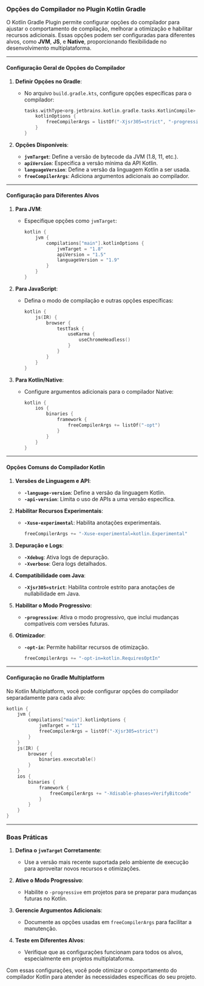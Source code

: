 ### Opções do Compilador no Plugin Kotlin Gradle

O Kotlin Gradle Plugin permite configurar opções do compilador para ajustar o comportamento de compilação, melhorar a otimização e habilitar recursos adicionais. Essas opções podem ser configuradas para diferentes alvos, como **JVM**, **JS**, e **Native**, proporcionando flexibilidade no desenvolvimento multiplataforma.

---

#### Configuração Geral de Opções do Compilador

1. **Definir Opções no Gradle**:
   - No arquivo `build.gradle.kts`, configure opções específicas para o compilador:
     ```kotlin
     tasks.withType<org.jetbrains.kotlin.gradle.tasks.KotlinCompile> {
         kotlinOptions {
             freeCompilerArgs = listOf("-Xjsr305=strict", "-progressive")
         }
     }
     ```

2. **Opções Disponíveis**:
   - **`jvmTarget`**: Define a versão de bytecode da JVM (1.8, 11, etc.).
   - **`apiVersion`**: Especifica a versão mínima da API Kotlin.
   - **`languageVersion`**: Define a versão da linguagem Kotlin a ser usada.
   - **`freeCompilerArgs`**: Adiciona argumentos adicionais ao compilador.

---

#### Configuração para Diferentes Alvos

1. **Para JVM**:
   - Especifique opções como `jvmTarget`:
     ```kotlin
     kotlin {
         jvm {
             compilations["main"].kotlinOptions {
                 jvmTarget = "1.8"
                 apiVersion = "1.5"
                 languageVersion = "1.9"
             }
         }
     }
     ```

2. **Para JavaScript**:
   - Defina o modo de compilação e outras opções específicas:
     ```kotlin
     kotlin {
         js(IR) {
             browser {
                 testTask {
                     useKarma {
                         useChromeHeadless()
                     }
                 }
             }
         }
     }
     ```

3. **Para Kotlin/Native**:
   - Configure argumentos adicionais para o compilador Native:
     ```kotlin
     kotlin {
         ios {
             binaries {
                 framework {
                     freeCompilerArgs += listOf("-opt")
                 }
             }
         }
     }
     ```

---

#### Opções Comuns do Compilador Kotlin

1. **Versões de Linguagem e API**:
   - **`-language-version`**: Define a versão da linguagem Kotlin.
   - **`-api-version`**: Limita o uso de APIs a uma versão específica.

2. **Habilitar Recursos Experimentais**:
   - **`-Xuse-experimental`**: Habilita anotações experimentais.
     ```kotlin
     freeCompilerArgs += "-Xuse-experimental=kotlin.Experimental"
     ```

3. **Depuração e Logs**:
   - **`-Xdebug`**: Ativa logs de depuração.
   - **`-Xverbose`**: Gera logs detalhados.

4. **Compatibilidade com Java**:
   - **`-Xjsr305=strict`**: Habilita controle estrito para anotações de nullabilidade em Java.

5. **Habilitar o Modo Progressivo**:
   - **`-progressive`**: Ativa o modo progressivo, que inclui mudanças compatíveis com versões futuras.

6. **Otimizador**:
   - **`-opt-in`**: Permite habilitar recursos de otimização.
     ```kotlin
     freeCompilerArgs += "-opt-in=kotlin.RequiresOptIn"
     ```

---

#### Configuração no Gradle Multiplatform

No Kotlin Multiplatform, você pode configurar opções do compilador separadamente para cada alvo:
```kotlin
kotlin {
    jvm {
        compilations["main"].kotlinOptions {
            jvmTarget = "11"
            freeCompilerArgs = listOf("-Xjsr305=strict")
        }
    }
    js(IR) {
        browser {
            binaries.executable()
        }
    }
    ios {
        binaries {
            framework {
                freeCompilerArgs += "-Xdisable-phases=VerifyBitcode"
            }
        }
    }
}
```

---

### Boas Práticas

1. **Defina o `jvmTarget` Corretamente**:
   - Use a versão mais recente suportada pelo ambiente de execução para aproveitar novos recursos e otimizações.

2. **Ative o Modo Progressivo**:
   - Habilite o `-progressive` em projetos para se preparar para mudanças futuras no Kotlin.

3. **Gerencie Argumentos Adicionais**:
   - Documente as opções usadas em `freeCompilerArgs` para facilitar a manutenção.

4. **Teste em Diferentes Alvos**:
   - Verifique que as configurações funcionam para todos os alvos, especialmente em projetos multiplataforma.

Com essas configurações, você pode otimizar o comportamento do compilador Kotlin para atender às necessidades específicas do seu projeto.